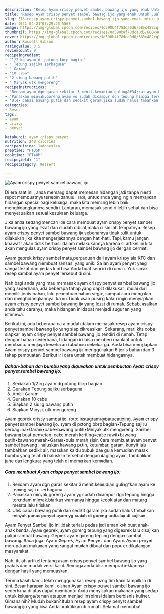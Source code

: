 ```yaml
---
description: "Resep Ayam crispy penyet sambel bawang ijo yang enak Untuk Jualan"
title: "Resep Ayam crispy penyet sambel bawang ijo yang enak Untuk Jualan"
slug: 376-resep-ayam-crispy-penyet-sambel-bawang-ijo-yang-enak-untuk-jualan
date: 2021-04-21T07:29:25.556Z
image: https://img-global.cpcdn.com/recipes/0d590b4f78dca0d6/680x482cq70/ayam-crispy-penyet-sambel-bawang-ijo-foto-resep-utama.jpg
thumbnail: https://img-global.cpcdn.com/recipes/0d590b4f78dca0d6/680x482cq70/ayam-crispy-penyet-sambel-bawang-ijo-foto-resep-utama.jpg
cover: https://img-global.cpcdn.com/recipes/0d590b4f78dca0d6/680x482cq70/ayam-crispy-penyet-sambel-bawang-ijo-foto-resep-utama.jpg
author: Russell Gibson
ratingvalue: 3.5
reviewcount: 9
recipeingredient:
- "1/2 kg ayam di potong bbrp bagian"
- " Tepung sajiku serbaguna"
- " Garam"
- "10 cabe"
- "2 siung bawang putih"
- " Minyak utk mengoreng"
recipeinstructions:
- "Rendam ayam dgn garan sekitar 3 menit.kemudian guling&#34;kan ayam ke tepung sajiku serbaguna."
- "Panaskan minyak,goreng ayam yg sudah dicampur dgn tepung hingga terendam minyak.biarkan warnanya hingga kecoklatan dan matang merata.lalu tiriskan"
- "Ulek cabai bawang putih dan sedikit garam.jika sudah halus tmbahkan minyak panas.penyet ayam yg sudah di goreng tadi.siap di sajikan."
categories:
- Resep
tags:
- ayam
- crispy
- penyet

katakunci: ayam crispy penyet 
nutrition: 240 calories
recipecuisine: Indonesian
preptime: "PT35M"
cooktime: "PT48M"
recipeyield: "1"
recipecategory: Dessert

---
```



![Ayam crispy penyet sambel bawang ijo](https://img-global.cpcdn.com/recipes/0d590b4f78dca0d6/680x482cq70/ayam-crispy-penyet-sambel-bawang-ijo-foto-resep-utama.jpg)

Di era  saat ini , anda memang dapat memesan hidangan jadi tanpa mesti repot membuatnya terlebih dahulu. Tapi, untuk anda yang ingin menyajikan hidangan special bagi keluarga, maka kita memang lebih baik menghidangkannya sendiri. Lantaran, memasak sendiri lebih sehat dan bisa menyesuaikan sesuai kesukaan keluarga.

Jika anda sedang mencari ide cara membuat ayam crispy penyet sambel bawang ijo yang lezat dan mudah dibuat,maka di sinilah tempatnya. Resep ayam crispy penyet sambel bawang ijo  sebenarnya tidak sulit untuk dilakukan jika kita mengerjakannya dengan hati-hati. Tapi, kamu jangan khawatir akan tidak berhasil dalam melakukannya 
karena di artikel ini kita akan mengulas ayam crispy penyet sambel bawang ijo dengan cermat.  

Ayam geprek krispy sambel mata,perpaduan dari ayam krispy ala KFC dan sambel bawang membuat sensasi yang unik. Sajian ayam penyet yang sangat lezat dan pedas kini bisa Anda buat sendiri di rumah. Yuk simak resep sambal ayam penyet tersebut di sini.

Nah bagi anda yang mau memasak ayam crispy penyet sambel bawang ijo yang sederhana, ada beberapa tahap yang dapat dilakukan, mulai dari memilih jenis bahan, lalu penentuan bahan segar, sampai cara mengolah dan menghidangkannya. kamu Tidak usah pusing kalau ingin menyiapkan ayam crispy penyet sambel bawang ijo yang lezat di rumah. Sebab, asalkan anda  tahu caranya, maka hidangan ini dapat menjadi suguhan yang istimewa.

Berikut ini, ada beberapa cara mudah dalam memasak resep ayam crispy penyet sambel bawang ijo yang siap dikreasikan. Sekarang, mari kita coba siapkan ayam crispy penyet sambel bawang ijo sendiri di rumah. Tetap dengan bahan sederhana, hidangan ini bisa memberi manfaat untuk membantu menjaga kesehatan tubuhmu sekeluarga. Anda bisa menyiapkan Ayam crispy penyet sambel bawang ijo menggunakan 6 jenis bahan dan 3 tahap pembuatan. Berikut ini cara untuk membuat hidangannya.

<!--inarticleads1-->

##### Bahan-bahan dan bumbu yang digunakan untuk pembuatan Ayam crispy penyet sambel bawang ijo:

1. Sediakan 1/2 kg ayam di potong bbrp bagian
1. Gunakan  Tepung sajiku serbaguna
1. Ambil  Garam
1. Gunakan 10 cabe
1. Siapkan 2 siung bawang putih
1. Siapkan  Minyak utk mengoreng


Ayam geprek crispy sambal ijo. foto: Instagram/@batucatering. Ayam crispy penyet sambel bawang ijo. ayam di potong bbrp bagian•Tepung sajiku serbaguna•Garam•cabe•bawang putih•Minyak utk mengoreng. Sambel bawang buat penyetan. cabe merah keriting•cabe rawit•bawang putih•bawang merah•Garam•gula merah sisir. Cara membuat ayam penyet sambel bawang : haluskan bawang putih, ketumbar, garam, kunyit lalu tambahkan sedikit air. masukan kaldu bubuk dan gula kemudian masak bumbu yang telah di haluskan tersebut dengan daging ayam, tambahkan jahe dan lengkuas yang telah di memarkan kemudian. 

<!--inarticleads2-->

##### Cara membuat Ayam crispy penyet sambel bawang ijo:

1. Rendam ayam dgn garan sekitar 3 menit.kemudian guling&#34;kan ayam ke tepung sajiku serbaguna.
1. Panaskan minyak,goreng ayam yg sudah dicampur dgn tepung hingga terendam minyak.biarkan warnanya hingga kecoklatan dan matang merata.lalu tiriskan
1. Ulek cabai bawang putih dan sedikit garam.jika sudah halus tmbahkan minyak panas.penyet ayam yg sudah di goreng tadi.siap di sajikan.


Ayam Penyet Sambel Ijo ini tidak terlalu pedas jadi aman kok buat anak-anak bunda. Ayam geprek, ayam goreng tepung yang digeprek lalu disajikan pakai sambal bawang. Geprek ayam goreng tepung dengan sambal bawang. Baca juga: Ayam Geprek, Ayam Penyet, dan Ayam. Ayam penyet merupakan makanan yang sangat mudah dibuat dan populer dikalangan masyarakat. 

Nah, itulah artikel tentang  ayam crispy penyet sambel bawang ijo  yang praktis dan mudah versi kami. Semoga anda bisa mempraktekkannya dengan hasil yang memuaskan. 

Terima kasih kamu telah menggunakan resep yang tim kami tampilkan di sini. Besar harapan kami, olahan  Ayam crispy penyet sambel bawang ijo sederhana di atas dapat membantu Anda menyiapkan makanan yang sedap untuk keluarga/teman ataupun menjadi inspirasi dalam berbisnis kuliner. Gimana nih? Mudah bukan? Itulah resep ayam crispy penyet sambel bawang ijo yang bisa Anda praktikkan di rumah. Selamat mencoba!


